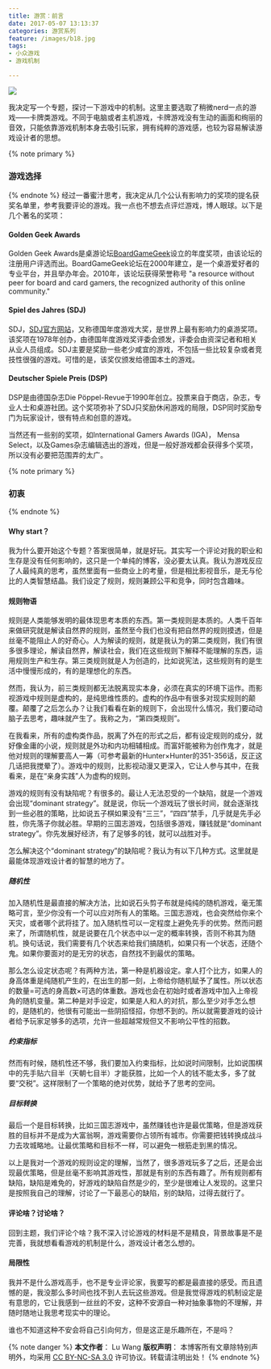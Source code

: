 ```yaml
---
title: 游赏：前言
date: 2017-05-07 13:13:37
categories: 游赏系列
feature: /images/b18.jpg
tags:
- 小众游戏
- 游戏机制

---
```

<img src="/images/b18.jpg" class="img-1f" />

我决定写一个专题，探讨一下游戏中的机制。这里主要选取了稍微nerd一点的游戏——卡牌类游戏。不同于电脑或者主机游戏，卡牌游戏没有生动的画面和绚丽的音效，只能依靠游戏机制本身去吸引玩家，拥有纯粹的游戏感，也较为容易解读游戏设计者的思想。

<!-- more -->
{% note primary %}
### 游戏选择
{% endnote %}
经过一番蜜汁思考，我决定从几个公认有影响力的奖项的提名获奖名单里，参考我要评论的游戏。我一点也不想去点评烂游戏，博人眼球。以下是几个著名的奖项：

#### Golden Geek Awards
Golden Geek Awards是桌游论坛[BoardGameGeek](https://www.boardgamegeek.com/)设立的年度奖项，由该论坛的注册用户评选而出。BoardGameGeek论坛在2000年建立，是一个桌游爱好者的专业平台，并且举办年会。2010年，该论坛获得荣誉称号 "a resource without peer for board and card gamers, the recognized authority of this online community."

#### Spiel des Jahres (SDJ)
SDJ，[SDJ官方网站](http://www.spiel-des-jahres.com/)，又称德国年度游戏大奖，是世界上最有影响力的桌游奖项。该奖项在1978年创办，由德国年度游戏奖评委会颁发，评委会由资深记者和相关从业人员组成。SDJ主要是奖励一些老少咸宜的游戏，不包括一些比较复杂或者竞技性很强的游戏。可惜的是，该奖仅颁发给德国本土的游戏。

#### Deutscher Spiele Preis (DSP)
DSP是由德国杂志Die Pöppel-Revue于1990年创立。投票来自于商店，杂志，专业人士和桌游社团。这个奖项弥补了SDJ只奖励休闲游戏的局限，DSP同时奖励专门为玩家设计，很有特点和创意的游戏。

当然还有一些别的奖项，如International Gamers Awards (IGA)， Mensa Select，以及Games杂志编辑选出的游戏，但是一般好游戏都会获得多个奖项，所以没有必要把范围弄的太广。


{% note primary %}
### 初衷
{% endnote %}

#### Why start？
我为什么要开始这个专题？答案很简单，就是好玩。其实写一个评论对我的职业和生存是没有任何影响的，这只是一个单纯的博客，没必要太认真。我认为游戏反应了人最纯真的思考，虽然里面有一些商业上的考量，但是相比影视音乐，是无与伦比的人类智慧结晶。我们设定了规则，规则兼顾公平和竞争，同时包含趣味。

#### 规则物语

规则是人类能够发明的最体现思考本质的东西。第一类规则是本质的。人类千百年来做研究就是解读自然界的规则，虽然至今我们也没有把自然界的规则摸透，但是丝毫不能阻止人的好奇心。人为解读的规则，就是我认为的第二类规则，我们有很多很多理论，解读自然界，解读社会，我们在这些规则下解释不能理解的东西，运用规则生产和生存。第三类规则就是人为创造的，比如说宪法，这些规则有的是生活中慢慢形成的，有的是理想化的东西。

然而，我认为，前三类规则都无法脱离现实本身，必须在真实的环境下运作。而影视游戏中规则是虚构的，是纯思维性质的。虚构的作品中有很多对现实规则的颠覆。颠覆了之后怎么办？让我们看看在新的规则下，会出现什么情况，我们要动动脑子去思考，趣味就产生了。我称之为，“第四类规则”。

在我看来，所有的虚构类作品，脱离了外在的形式之后，都有设定规则的成分，就好像金庸的小说，规则就是外功和内功相辅相成。而富奸能被称为创作鬼才，就是他对规则的理解要高人一筹（可参考最新的Hunter×Hunter的351-356话，反正这几话把我搅晕了）。游戏中的规则，比影视动漫又更深入，它让人参与其中，在我看来，是在“亲身实践”人为虚构的规则。

游戏的规则有没有缺陷呢？有很多的。最让人无法忍受的一个缺陷，就是一个游戏会出现“dominant strategy”。就是说，你玩一个游戏玩了很长时间，就会逐渐找到一些必胜的策略，比如说五子棋如果没有“三三”，“四四”禁手，几乎就是先手必胜，你先落子你就必胜。早期的三国志游戏，包括很多游戏，赚钱就是“dominant strategy”。你先发展好经济，有了足够多的钱，就可以战胜对手。

怎么解决这个“dominant strategy”的缺陷呢？我认为有以下几种方式。这里就是最能体现游戏设计者的智慧的地方了。
	
##### 随机性
		
加入随机性是最直接的解决方法，比如说石头剪子布就是纯纯的随机游戏，毫无策略可言，至少你没有一个可以应对所有人的策略。三国志游戏，也会突然给你来个天灾，或者哪个武将挂了。加入随机性可以一定程度上避免先手的优势。然而问题来了，所谓随机性，就是说要在几个状态中以一定的概率转换，否则不称其为随机。换句话说，我们需要有几个状态来给我们搞随机，如果只有一个状态，还随个鬼。如果你要面对的是无穷的状态，自然找不到最优的策略。

那么怎么设定状态呢？有两种方法，第一种是机器设定。拿人打个比方，如果人的身高体重是纯随机产生的，在出生的那一刻，上帝给你随机赋予了属性。所以状态的数量=可选的身高数×可选的体重数。游戏也会在初始时或者游戏中加入上帝视角的随机变量。第二种是对手设定，如果是人和人的对抗，那么至少对手怎么想的，是随机的，他很有可能出一些阴招怪招，你想不到的。所以就需要游戏的设计者给予玩家足够多的选项，允许一些超越常规但又不影响公平性的招数。

##### 约束指标
然而有时候，随机性还不够，我们要加入约束指标，比如说时间限制，比如说围棋中的先手贴六目半（天朝七目半）才能获胜，比如一个人的钱不能太多，多了就要“交税”。这样限制了一个策略的绝对优势，就给予了思考的空间。


##### 目标转换
最后一个是目标转换，比如三国志游戏中，虽然赚钱也许是最优策略，但是游戏获胜的目标并不是成为大富翁啊，游戏需要你占领所有城市。你需要把钱转换成战斗力去攻城略地。让最优策略和目标不一样，可以避免一根筋走到黑的情况。

以上是我对一个游戏的规则设定的理解，当然了，很多游戏玩多了之后，还是会出现最优策略，但是丝毫不影响其游戏性，那就是有别的东西有趣了。所有规则都有缺陷，缺陷是难免的，好游戏的缺陷自然是少的，至少是很难让人发现的。这里只是按照我自己的理解，讨论了一下最恶心的缺陷，别的缺陷，过得去就行了。

#### 评论啥？讨论啥？
回到主题，我们评论个啥？我不深入讨论游戏的材料是不是精良，背景故事是不是完善，我就想看看游戏的机制是什么，游戏设计者怎么想的。

#### 局限性
我并不是什么游戏高手，也不是专业评论家，我要写的都是最直接的感受。而且遗憾的是，我没那么多时间也找不到人去玩这些游戏。但是我觉得游戏的机制设定是有意思的，它让我感到一丝丝的不安，这种不安源自一种对抽象事物的不理解，并随时随地让我思考现实中的理论。

谁也不知道这种不安会将自己引向何方，但是这正是乐趣所在，不是吗？

{% note danger %} 
**本文作者**： Lu Wang
**版权声明**： 本博客所有文章除特别声明外，均采用 [CC BY-NC-SA 3.0](https://creativecommons.org/licenses/by-nc-sa/3.0/cn/) 许可协议。转载请注明出处！
{% endnote %}

